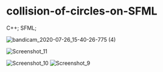 # collision-of-circles-on-SFML
C++; SFML;


![bandicam_2020-07-26_15-40-26-775 (4)](https://user-images.githubusercontent.com/52111046/88479323-f2734880-cf56-11ea-9072-d58533bed602.gif)

![Screenshot_11](https://user-images.githubusercontent.com/52111046/88479111-9825b800-cf55-11ea-9ceb-f5d184f5cf9f.jpg)

![Screenshot_10](https://user-images.githubusercontent.com/52111046/88479116-9cea6c00-cf55-11ea-8206-3ae1077a75a2.jpg)
![Screenshot_9](https://user-images.githubusercontent.com/52111046/88479125-a2e04d00-cf55-11ea-889f-0871f0325997.jpg)
